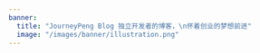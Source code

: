 ```yaml
---
banner:
  title: "JourneyPeng Blog 独立开发者的博客，\n怀着创业的梦想前进"
  image: "/images/banner/illustration.png"
---
```

